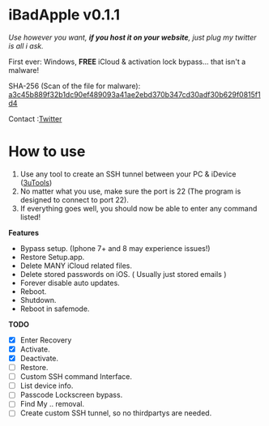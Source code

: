 # iBadApple v0.1.1
*Use however you want, **if you host it on your website**, just plug my twitter is all i ask.*

First ever: Windows, **FREE** iCloud &amp; activation lock bypass... that isn't a malware!

SHA-256 (Scan of the file for malware): [a3c45b889f32b1dc90ef489093a41ae2ebd370b347cd30adf30b629f0815f1d4](https://www.virustotal.com/gui/file/a3c45b889f32b1dc90ef489093a41ae2ebd370b347cd30adf30b629f0815f1d4/detection)

Contact :[Twitter](https://twitter.com/ImAdderally)



# How to use
1. Use any tool to create an SSH tunnel between your PC & iDevice ([3uTools](http://www.3u.com/))
2. No matter what you use, make sure the port is 22 (The program is designed to connect to port 22).
3. If everything goes well, you should now be able to enter any command listed!



**Features**

- Bypass setup. (Iphone 7+ and 8 may experience issues!)
- Restore Setup.app.
- Delete MANY iCloud related files.
- Delete stored passwords on iOS. ( Usually just stored emails )
- Forever disable auto updates.
- Reboot.
- Shutdown.
- Reboot in safemode.



**TODO**

- [x] Enter Recovery
- [x] Activate.
- [x] Deactivate.
- [ ] Restore.
- [ ] Custom SSH command Interface.
- [ ] List device info.
- [ ] Passcode Lockscreen bypass.
- [ ] Find My .. removal.
- [ ] Create custom SSH tunnel, so no thirdpartys are needed.
